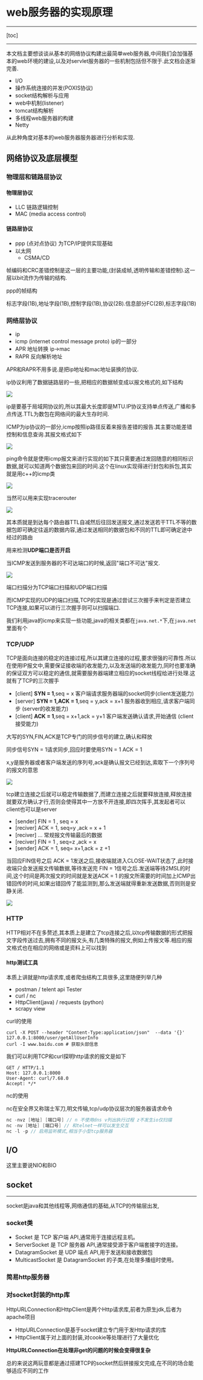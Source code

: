 # web服务器的实现原理

---

[toc]

---

本文档主要想谈谈从基本的网络协议构建出最简单web服务器,中间我们会加强基本的web环境的建设,以及对servlet服务器的一些机制包括但不限于.此文档会逐渐完善.

-   I/O
-   操作系统连接的并发(POXIS协议)
-   socket结构解析与应用
-   web中机制(listener)
-   tomcat结构解析
-   多线程web服务器的构建
-   Netty

从此种角度对基本的web服务器服务器进行分析和实现.

## 网络协议及底层模型

### 物理层和链路层协议

#### 物理层协议

-   LLC 链路逻辑控制
-   MAC (media access control)

#### 链路层协议

-   ppp (点对点协议) 为TCP/IP提供实现基础
-   以太网
    -   CSMA/CD

帧编码和CRC差错控制是这一层的主要功能,(封装成帧,透明传输和差错控制).这一层以bit流作为传输的结构.

ppp的帧结构

标志字段(1B),地址字段(1B),控制字段(1B),协议(2B).信息部分FC(2B),标志字段(1B)

### 网络层协议

-   ip
-   icmp (internet control message proto) ip的一部分
-   APR 地址转换 ip->mac
-   RAPR 反向解析地址

APR和RAPR不用多说.是把ip地址和mac地址装换的协议.

ip协议利用了数据链路层的一些,把相应的数据帧变成以报文格式的,如下结构

![](https://img-blog.csdn.net/20180829161408481?watermark/2/text/aHR0cHM6Ly9ibG9nLmNzZG4ubmV0L3FxXzM3ODg0Mjcz/font/5a6L5L2T/fontsize/400/fill/I0JBQkFCMA==/dissolve/70)

ip是要基于局域网协议的,所以其最大长度即是MTU.IP协议支持单点传送,广播和多点传送.TTL为数包在网络间的最大生存时间.

ICMP为ip协议的一部分,icmp按照ip路径反着来报告差错的报告.其主要功能差错控制和信息查询.其报文格式如下

![](https://images2018.cnblogs.com/blog/806469/201803/806469-20180306123940403-1730998630.png)

ping命令就是使用icmp报文来进行实现的如下其只需要通过发回随意的相同标识数据,就可以知道两个数据包来回的时间.这个在linux实现得进行封包和拆包,其实就是用c++的icmp类

![](https://images2018.cnblogs.com/blog/806469/201803/806469-20180306124106517-1608215708.png)

当然可以用来实现tracerouter

![](https://images2018.cnblogs.com/blog/806469/201803/806469-20180306124141264-1747233430.png)

其本质就是到达每个路由器TTL自减然后往回发送报文,通过发送若干TTL不等的数据包即可确定往返的数据内容,通过发送相同的数据包和不同的TTL即可确定途中经过的路由

用来检测**UDP端口是否开启**

当ICMP发送到服务器的不可达端口的时候,返回"端口不可达"报文.

![](https://images2018.cnblogs.com/blog/806469/201803/806469-20180306124203238-282815051.png)

端口扫描分为TCP端口扫描和UDP端口扫描

而ICMP实现的UDP的端口扫描,TCP的实现是通过尝试三次握手来判定是否建立TCP连接,如果可以进行三次握手则可以扫描端口.

我们利用java的icmp来实现一些功能,java的相关类都在`java.net.*`下,在`java.net`里面有个



### TCP/UDP

TCP是面向连接的稳定的连接过程,所以其建立连接的过程,要求很强的可靠性.所以在使用IP报文中,需要保证接收端的收发能力,以及发送端的收发能力,同时也要准确的保证双方可以稳定的通信,就需要服务器端建立相应的socket线程给进行处理.这就有了TCP的三次握手

-   [client] **SYN = 1**,seq = x 客户端请求服务器端的socket同步(client发送能力)
-   [server] **SYN = 1,ACK = 1**,seq = y,ack = x+1 服务器收到相应,请求客户端同步 (server的收发能力)
-   [client] **ACK = 1**,seq = x+1,ack = y+1 客户端发送确认请求,开始通信 (client接受能力)

大写的SYN,FIN,ACK是TCP专门的同步信号的建立,确认和释放

同步信号SYN = 1请求同步,回应时要使用SYN = 1 ACK = 1

x,y是服务器或者客户端发送的序列号,ack是确认报文已经到达,索取下一个序列号的报文的意思

![](https://img2018.cnblogs.com/blog/1615025/201905/1615025-20190518144433795-281529451.png)

tcp建立连接之后就可以稳定传输数据了,而建立连接之后就要释放连接,释放连接就要双方确认才行,否则会使得其中一方放不开连接,即四次挥手,其发起者可以client也可以是server

-   [sender] FIN = 1 , seq = x
-   [reciver] ACK = 1, seq=y ,ack = x + 1
-   [reciver] ... 常规报文传输最后的数据
-   [reciver] FIN = 1 , seq=z ,ack = x
-   [sender] ACK = 1, seq= x+1,ack = z +1

当回应FIN信号之后 ACK = 1发送之后,接收端就进入CLOSE-WAIT状态了,此时接收端只会发送报文传输数据,等待发送完 FIN = 1信号之后.发送端等待2MSL的时间,这个时间是两次报文的时间就是发送ACK = 1 的报文所需要的时间加上ICMP出错回传的时间,如果出错回传了能监测到,那么发送端就得重新发送数据,否则则是安静关闭.

![](https://img2018.cnblogs.com/blog/1615025/201905/1615025-20190518144523766-28426128.png)



### HTTP

HTTP相对不在多赘述,其本质上是建立了tcp连接之后,以tcp传输数据的形式把报文字段传送过去,拥有不同的报文头,有几类特殊的报文,例如上传报文等.相应的报文格式也在相应的网络或是资料上可以找到

#### http测试工具

本质上讲就是http请求库,或者爬虫结构工具很多,这里随便列举几种

-   postman / telent api Tester 
-   curl / nc
-   HttpClient(java) / requests (python)
-   scrapy view

curl的使用

```shell
curl -X POST --header "Content-Type:application/json"  --data '{}'  127.0.0.1:8000/user/getAllUserInfo
curl -I www.baidu.com # 获取头部信息
```

我们可以利用TCP和curl探明http请求的报文是如下

```http
GET / HTTP/1.1
Host: 127.0.0.1:8000
User-Agent: curl/7.68.0
Accept: */*
```

nc的使用

nc在安全界又称瑞士军刀,明文传输,tcp/udp协议层次的服务器请求命令

```java
nc -nvz [地址] [端口号] // n 不使用dns v列出执行过程 z不发生io仅扫描
nc -nv [地址] [端口号] // 和telnet一样可以发生交互
nc -l -p // 启用监听模式,相当于小型tcp服务器
```





## I/O

这里主要说NIO和BIO



## socket

---

socket是java和其他线程等,网络通信的基础,从TCP的传输层出发,



### socket类

-   Socket 是 TCP 客户端 API,通常用于连接远程主机。
-   ServerSocket 是 TCP 服务器 API,通常接受源于客户端套接字的连接。
-   DatagramSocket 是 UDP 端点 API,用于发送和接收数据包
-   MulticastSocket 是 DatagramSocket 的子类,在处理多播组时使用。





### 简易http服务器



### 对socket封装的http库

HttpURLConnection和HttpClient是两个Http请求库,前者为原生jdk,后者为apache项目

-   HttpURLConnection是基于socket建立专门用于发Http请求的库
-   HttpClient属于对上面的封装,对cookie等处理进行了大量优化

**HttpURLConnection在处理非get的问题的时候会变得很复杂**

总的来说这两玩意都是通过搭建TCP的socket然后拼接报文完成,在不同的场合能够适应不同的工作

